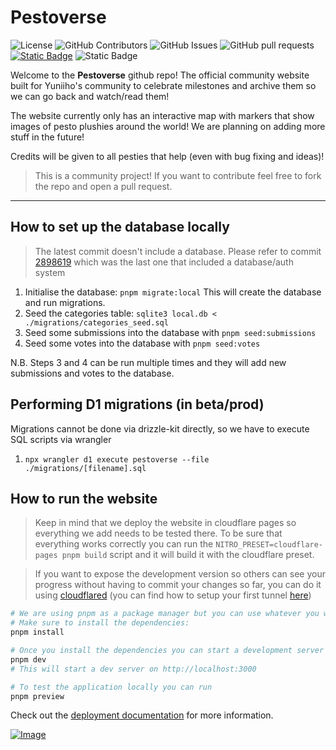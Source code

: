 # Pestoverse

![License](https://shieldsio.tougrel.dev/github/license/Tougrel/pestoverse?style=for-the-badge)
![GitHub Contributors](https://shieldsio.tougrel.dev/github/contributors/Tougrel/pestoverse?style=for-the-badge)
![GitHub Issues](https://shieldsio.tougrel.dev/github/issues/Tougrel/pestoverse?style=for-the-badge)
![GitHub pull requests](https://shieldsio.tougrel.dev/github/issues-pr/Tougrel/pestoverse?style=for-the-badge)
[![Static Badge](https://shieldsio.tougrel.dev/badge/Localization_at_Crowdin-15803d?style=for-the-badge&logo=crowdin)](https://crowdin.com/project/pestoverse)
![Static Badge](https://shieldsio.tougrel.dev/badge/Powered_by_Cloudflare-F38020?style=for-the-badge&logo=Cloudflare&logoColor=white)

Welcome to the **Pestoverse** github repo! The official community website built for Yuniiho's community to celebrate milestones and archive them so we can go back and watch/read them!

The website currently only has an interactive map with markers that show images of pesto plushies around the world! We are planning on adding more stuff in the future!

Credits will be given to all pesties that help (even with bug fixing and ideas)!

> This is a community project! If you want to contribute feel free to fork the repo and open a pull request.

---

## How to set up the database locally

> The latest commit doesn't include a database. Please refer to commit [2898619](https://github.com/Tougrel/Pestoverse/tree/2898619) which was the last one that included a database/auth system

1. Initialise the database: `pnpm migrate:local`
   This will create the database and run migrations.
2. Seed the categories table: `sqlite3 local.db < ./migrations/categories_seed.sql`
3. Seed some submissions into the database with `pnpm seed:submissions`
4. Seed some votes into the database with `pnpm seed:votes`

N.B. Steps 3 and 4 can be run multiple times and they will add new submissions and votes to the database.

## Performing D1 migrations (in beta/prod)

Migrations cannot be done via drizzle-kit directly, so we have to execute SQL scripts via wrangler

1. `npx wrangler d1 execute pestoverse --file ./migrations/[filename].sql`

## How to run the website

> Keep in mind that we deploy the website in cloudflare pages so everything we add needs to be tested there. To be sure that everything works correctly you can run the `NITRO_PRESET=cloudflare-pages pnpm build` script and it will build it with the cloudflare preset.

> If you want to expose the development version so others can see your progress without having to commit your changes so far, you can do it using [cloudflared](https://github.com/cloudflare/cloudflared) (you can find how to setup your first tunnel [here](https://developers.cloudflare.com/cloudflare-one/connections/connect-apps/install-and-setup/tunnel-guide/))

```bash
# We are using pnpm as a package manager but you can use whatever you want
# Make sure to install the dependencies:
pnpm install

# Once you install the dependencies you can start a development server using
pnpm dev
# This will start a dev server on http://localhost:3000

# To test the application locally you can run
pnpm preview
```

Check out the [deployment documentation](https://nuxt.com/docs/getting-started/deployment) for more information.

[![Image](https://i.imgur.com/gydj2I0.png)](https://pestoverse.tougrel.dev)
